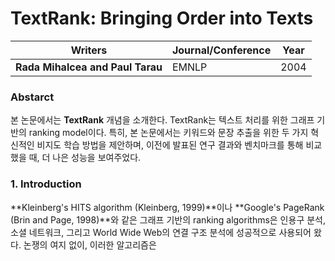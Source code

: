 # TextRank: Bringing Order into Texts

| Writers | Journal/Conference | Year |
|---------|--------------------|------|
| **Rada Mihalcea and Paul Tarau** | EMNLP | 2004 |

### Abstarct
본 논문에서는 **TextRank** 개념을 소개한다. TextRank는 텍스트 처리를 위한 그래프 기반의 ranking model이다. 특히, 본 논문에서는 키워드와 문장 추출을 위한 두 가지 혁신적인 비지도 학습 방법을 제안하며, 이전에 발표된 연구 결과와 벤치마크를 통해 비교했을 때, 더 나은 성능을 보여주었다.

### 1. Introduction
**Kleinberg's HITS algorithm (Kleinberg, 1999)**이나 **Google's PageRank (Brin and Page, 1998)**와 같은 그래프 기반의 ranking algorithms은 인용구 분석, 소셜 네트워크, 그리고 World Wide Web의 연결 구조 분석에 성공적으로 사용되어 왔다. 논쟁의 여지 없이, 이러한 알고리즘은
